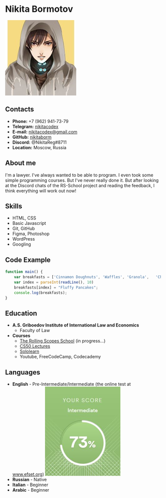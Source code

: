 # Nikita Bormotov

![my avatar](images/avatar.jpg)

## Contacts

* **Phone:** +7 (962) 941-73-79
* **Telegram:** [nikitacodex](https://t.me/nikitacodex)
* **E-mail:** nikitacodex@gmail.com
* **GitHub:**  [nikitaborm](https://github.com/nikitaborm)
* **Discord:** @NikitaReg#8711
* **Location:** Moscow, Russia

## About me

I'm a lawyer.
I've always wanted to be able to program. I even took some simple programming courses. But I've never really done it.
But after looking at the Discord chats of the RS-School project and reading the feedback, I think everything will work out now!

## Skills

* HTML, CSS
* Basic Javascript
* Git, GitHub
* Figma, Photoshop
* WordPress
* Googling

## Code Example

```javascript
function main() { 
    var breakfasts = ['Cinnamon Doughnuts', 'Waffles', 'Granola', 	'Chorizo Burrito', 'French Toast']; 
    var index = parseInt(readLine(), 10) 
    breakfasts[index] = "Fluffy Pancakes";
    console.log(breakfasts); 
}
```

## Education

* **A.S. Griboedov Institute of International Law and Economics**
  * Faculty of Law
* **Courses**
  * [The Rolling Scopes School](https://rs.school/) (in progress...)
  * [CS50 Lectures](https://www.youtube.com/watch?v=Sy_wba7l1UU&list=PLawfWYMUziZqyUL5QDLVbe3j5BKWj42E5)
  * [Sololearn](https://www.sololearn.com/)
  * Youtube, FreeCodeCamp, Codecademy

## Languages

* **English** - Pre-Intermediate/Intermediate (the online test at www.efset.org)
![English Level](/images/EnglishLevel.jpg "the online test at www.efset.org")
* **Russian** - Native
* **Italian** - Beginner
* **Arabic** - Beginner